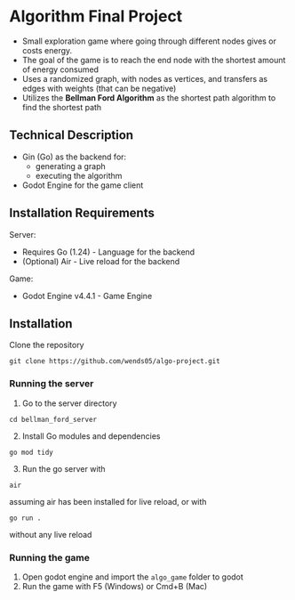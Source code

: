 # Algorithm Final Project

- Small exploration game where going through different nodes gives or costs energy.
- The goal of the game is to reach the end node with the shortest amount of energy consumed
- Uses a randomized graph, with nodes as vertices, and transfers as edges with weights (that can be negative)
- Utilizes the **Bellman Ford Algorithm** as the shortest path algorithm to find the shortest path


## Technical Description

- Gin (Go) as the backend for:
  - generating a graph
  - executing the algorithm
- Godot Engine for the game client

## Installation Requirements

Server:
- Requires Go (1.24) - Language for the backend
- (Optional) Air - Live reload for the backend

Game:
- Godot Engine v4.4.1 - Game Engine

## Installation

Clone the repository
```
git clone https://github.com/wends05/algo-project.git
```

### Running the server
1. Go to the server directory
```
cd bellman_ford_server
```

2. Install Go modules and dependencies
```
go mod tidy
```

3. Run the go server with
```
air 
```
assuming air has been installed for live reload,
or with
```
go run .
```
without any live reload

### Running the game
1. Open godot engine and import the `algo_game` folder to godot
2. Run the game with F5 (Windows) or Cmd+B (Mac)

